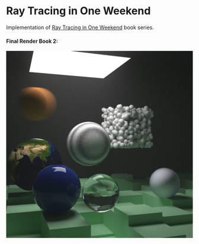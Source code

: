 # Ray Tracing in One Weekend
Implementation of [Ray Tracing in One Weekend](https://raytracing.github.io/) book series. 

#### Final Render Book 2:
![Final Render Book 2](https://github.com/casadellaeric/RayTracingInOneWeekend/blob/master/images/image47PNG.png)

